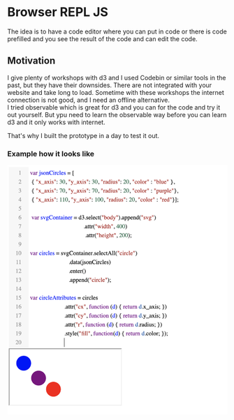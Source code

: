 # Browser REPL JS

The idea is to have a code editor where you can put in code or there is code prefilled and you see the result of the code and can edit the code.  

## Motivation

I give plenty of workshops with d3 and I used Codebin or similar tools in the past, but they have their downsides. There are not integrated with your website and take long to load. Sometime with these workshops the internet connection is not good, and I need an offline alternative.  
I tried observable which is great for d3 and you can for the code and try it out yourself. But ypu need to learn the observable way before you can learn d3 and it only works with internet. 

That's why I built the prototype in a day to test it out. 


### Example how it looks like
![](docs/example.png)


